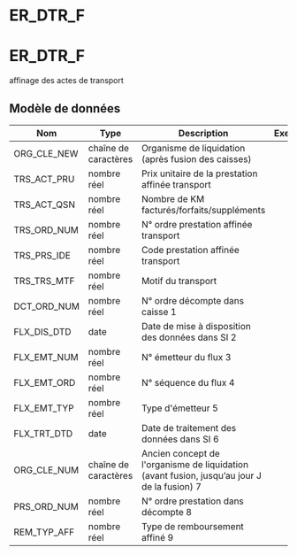 # ER_DTR_F

<!-- ATTENTION : Ne pas supprimer ou modifier la ligne ci-dessous -->
# ER_DTR_F

affinage des actes de transport 


## Modèle de données

|Nom|Type|Description|Exemple|Propriétés|
|-|-|-|-|-|
|ORG_CLE_NEW|chaîne de caractères|Organisme de liquidation (après fusion des caisses)|||
|TRS_ACT_PRU|nombre réel|Prix unitaire de la prestation affinée transport|||
|TRS_ACT_QSN|nombre réel|Nombre de KM facturés/forfaits/suppléments|||
|TRS_ORD_NUM|nombre réel|N° ordre prestation affinée transport|||
|TRS_PRS_IDE|nombre réel|Code prestation affinée transport|||
|TRS_TRS_MTF|nombre réel|Motif du transport|||
|DCT_ORD_NUM|nombre réel|N° ordre décompte dans caisse                      1|||
|FLX_DIS_DTD|date|Date de mise à disposition des données dans SI     2|||
|FLX_EMT_NUM|nombre réel|N° émetteur du flux                                                  3|||
|FLX_EMT_ORD|nombre réel|N° séquence du flux                                               4|||
|FLX_EMT_TYP|nombre réel|Type d'émetteur                                                      5|||
|FLX_TRT_DTD|date|Date de traitement des données dans SI                   6|||
|ORG_CLE_NUM|chaîne de caractères|Ancien concept de l'organisme de liquidation (avant fusion, jusqu’au jour J de la fusion)          7|||
|PRS_ORD_NUM|nombre réel|N° ordre prestation dans décompte                 8|||
|REM_TYP_AFF|nombre réel|Type de remboursement affiné                                 9|||

<!-- ATTENTION : Ne pas supprimer ou modifier la ligne ci-dessus -->
